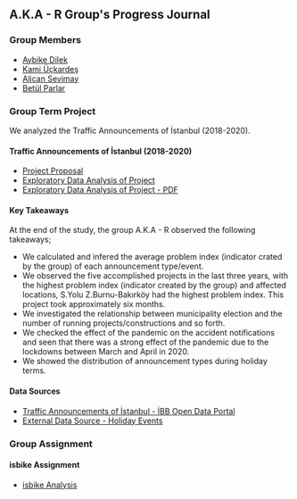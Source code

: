 
## **A.K.A - R**  Group's Progress Journal

### Group Members

- [Aybike Dilek](https://pjournal.github.io/mef04-AybikeDilek/)
- [Kami Üçkardeş](https://pjournal.github.io/mef04-KamiUckardes/)
- [Alican Sevimay](https://pjournal.github.io/mef04-AlicanSevimay/)
- [Betül Parlar](https://pjournal.github.io/mef04-parlarbetul/)

### Group Term Project 
We analyzed the Traffic Announcements of İstanbul (2018-2020).

#### Traffic Announcements of İstanbul (2018-2020)

- [Project Proposal](Project-Proposal.html)
- [Exploratory Data Analysis of Project](EDA_Traffic_Announcements.html) 
- [Exploratory Data Analysis of Project - PDF](EDA-of-Traffic-Announcements--Istanbul-UYM-_PDF.pdf) 

#### Key Takeaways
At the end of the study, the group A.K.A - R observed the following takeaways;

- We calculated and infered the average problem index (indicator crated by the group) of each announcement type/event.
- We observed the five accomplished projects in the last three years, with the highest problem index (indicator created by the group) and affected locations, S.Yolu Z.Burnu-Bakırköy had the highest problem index. This project took approximately six months.
- We investigated the relationship between municipality election and the number of running projects/constructions and so forth.
- We checked the effect of the pandemic on the accident notifications and seen that there was a strong effect of the pandemic due to the lockdowns between March and April in 2020. 
- We showed the distribution of announcement types during holiday terms.

#### Data Sources

- [Traffic Announcements of İstanbul - İBB Open Data Portal](https://data.ibb.gov.tr/dataset/ulasim-yonetim-merkezi-uym-tarafindan-sisteme-girilen-trafik-duyurulari)
- [External Data Source - Holiday Events](https://www.tatilsepeti.com/resmi-tatil-gunleri)

### Group Assignment

#### isbike Assignment

- [isbike Analysis](https://aybikedilek.shinyapps.io/ISBike_Project/)


